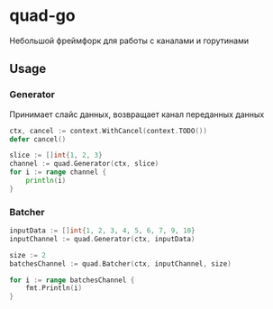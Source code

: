 quad-go
=======

Небольшой фреймфорк для работы с каналами и горутинами

Usage
-----

### Generator

Принимает слайс данных, возвращает канал переданных данных 

```go
ctx, cancel := context.WithCancel(context.TODO())
defer cancel()

slice := []int{1, 2, 3}
channel := quad.Generator(ctx, slice)
for i := range channel {
	println(i)
}
```

### Batcher

```go
inputData := []int{1, 2, 3, 4, 5, 6, 7, 9, 10}
inputChannel := quad.Generator(ctx, inputData)

size := 2
batchesChannel := quad.Batcher(ctx, inputChannel, size)

for i := range batchesChannel {
	fmt.Println(i)
}
```
